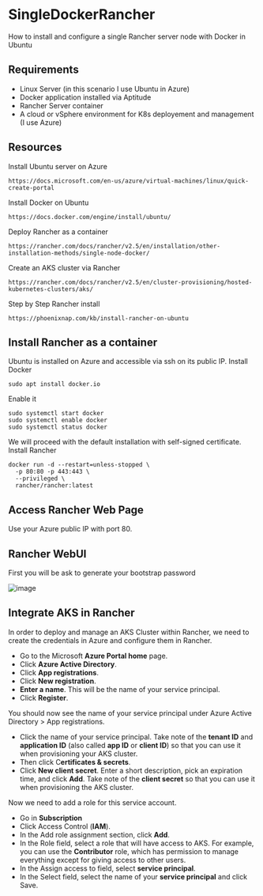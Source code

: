 # SingleDockerRancher
How to install and configure a single Rancher server node with Docker in Ubuntu

## Requirements
- Linux Server (in this scenario I use Ubuntu in Azure)
- Docker application installed via Aptitude
- Rancher Server container
- A cloud or vSphere environment for K8s deployement and management (I use Azure)

## Resources
Install Ubuntu server on Azure
```
https://docs.microsoft.com/en-us/azure/virtual-machines/linux/quick-create-portal
```

Install Docker on Ubuntu
```
https://docs.docker.com/engine/install/ubuntu/
```

Deploy Rancher as a container
```
https://rancher.com/docs/rancher/v2.5/en/installation/other-installation-methods/single-node-docker/
```

Create an AKS cluster via Rancher
```
https://rancher.com/docs/rancher/v2.5/en/cluster-provisioning/hosted-kubernetes-clusters/aks/
```

Step by Step Rancher install
```
https://phoenixnap.com/kb/install-rancher-on-ubuntu
```

## Install Rancher as a container
Ubuntu is installed on Azure and accessible via ssh on its public IP.
Install Docker
```
sudo apt install docker.io
```
Enable it
```
sudo systemctl start docker
sudo systemctl enable docker
sudo systemctl status docker
```

We will proceed with the default installation with self-signed certificate.
Install Rancher
```
docker run -d --restart=unless-stopped \
  -p 80:80 -p 443:443 \
  --privileged \
  rancher/rancher:latest
```

## Access Rancher Web Page
Use your Azure public IP with port 80.

## Rancher WebUI
First you will be ask to generate your bootstrap password

![image](https://user-images.githubusercontent.com/101111449/161516582-7747bcc4-e8f3-43d3-8285-0f499b96fa77.png)

## Integrate AKS in Rancher
In order to deploy and manage an AKS Cluster within Rancher, we need to create the credentials in Azure and configure them in Rancher.

- Go to the Microsoft **Azure Portal home** page.
- Click **Azure Active Directory**.
- Click **App registrations**.
- Click **New registration**.
- **Enter a name**. This will be the name of your service principal.
- Click **Register**.

You should now see the name of your service principal under Azure Active Directory > App registrations.

- Click the name of your service principal. Take note of the **tenant ID** and **application ID** (also called **app ID** or **client ID**) so that you can use it when provisioning your AKS cluster.
- Then click C**ertificates & secrets**.
- Click **New client secret**. Enter a short description, pick an expiration time, and click **Add**. Take note of the **client secret** so that you can use it when provisioning the AKS cluster.

Now we need to add a role for this service account.
- Go in **Subscription**
- Click Access Control (**IAM**).
- In the Add role assignment section, click **Add**.
- In the Role field, select a role that will have access to AKS. For example, you can use the **Contributor** role, which has permission to manage everything except for giving access to other users.
- In the Assign access to field, select **service principal**.
- In the Select field, select the name of your **service principal** and click Save.
